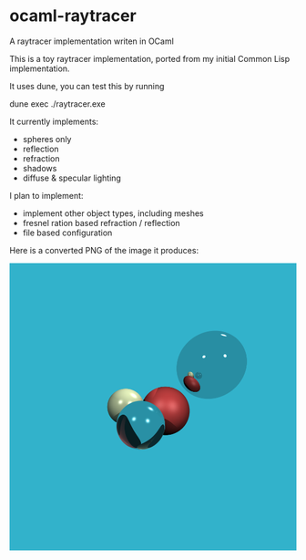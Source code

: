 # ocaml-raytracer
A raytracer implementation writen in OCaml

This is a toy raytracer implementation, ported from my initial Common Lisp implementation.

It uses dune, you can test this by running

dune exec ./raytracer.exe

It currently implements:

* spheres only
* reflection
* refraction
* shadows
* diffuse & specular lighting

I plan to implement:

* implement other object types, including meshes
* fresnel ration based refraction / reflection
* file based configuration

Here is a converted PNG of the image it produces:

![Raytraced Image](https://github.com/cjallen88/ocaml-raytracer/blob/master/demo.png)
